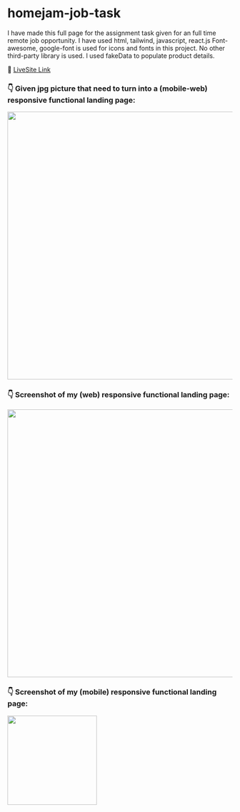 # homejam-job-task

I have made this full page for the assignment task given for an full time remote job opportunity. I have used html, tailwind, javascript, react.js Font-awesome, google-font is used for icons and fonts in this project. No other third-party library is used. I used fakeData to populate product details.

:round_pushpin: [LiveSite Link](https://homejam-job-task.web.app/ "CLICK ME")

### :point_down: Given jpg picture that need to turn into a (mobile-web) responsive functional landing page: 
<img src="screenshots/given-design.jpg" width="600px" />

### :point_down: Screenshot of my (web) responsive functional landing page:
<img src="screenshots/homejam-job-task.webview.png" width="600px" /> 

### :point_down: Screenshot of my (mobile) responsive functional landing page:
<img src="screenshots/homejam-job-task.mobileview.png" width="200px" /> 